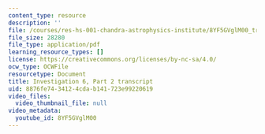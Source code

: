 ```yaml
---
content_type: resource
description: ''
file: /courses/res-hs-001-chandra-astrophysics-institute/8YF5GVglM00_transcript.pdf
file_size: 28280
file_type: application/pdf
learning_resource_types: []
license: https://creativecommons.org/licenses/by-nc-sa/4.0/
ocw_type: OCWFile
resourcetype: Document
title: Investigation 6, Part 2 transcript
uid: 8876fe74-3412-4cda-b141-723e99220619
video_files:
  video_thumbnail_file: null
video_metadata:
  youtube_id: 8YF5GVglM00
---
```

